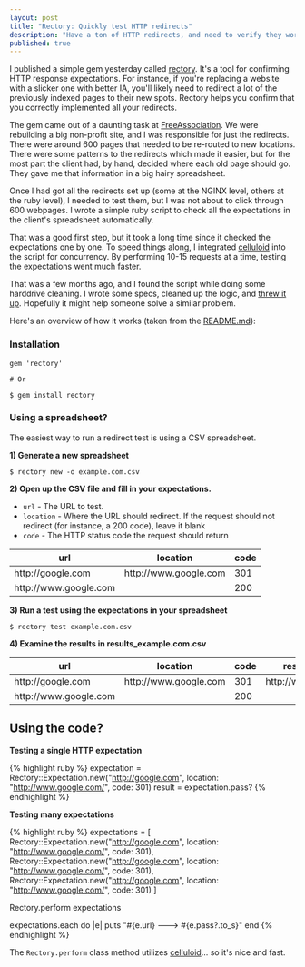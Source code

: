 ```yaml
---
layout: post
title: "Rectory: Quickly test HTTP redirects"
description: "Have a ton of HTTP redirects, and need to verify they work? Use this. Give rectory a list of live HTTP expectations, and it will tell you what happens: status code, location, and whether it behaved as expected (i.e pass/fail)."
published: true
---
```


I published a simple gem yesterday called [rectory](http://rubygems.org/gems/rectory). It's a tool for confirming HTTP response expectations. For instance, if you're replacing a website with a slicker one with better IA, you'll likely need to redirect a lot of the previously indexed pages to their new spots. Rectory helps you confirm that you correctly implemented all your redirects.

The gem came out of a daunting task at [FreeAssociation](http://freeassociation.is). We were rebuilding a big non-profit site, and I was responsible for just the redirects. There were around 600 pages that needed to be re-routed to new locations. There were some patterns to the redirects which made it easier, but for the most part the client had, by hand, decided where each old page should go. They gave me that information in a big hairy spreadsheet.

<!--break-->

Once I had got all the redirects set up (some at the NGINX level, others at the ruby level), I needed to test them, but I was not about to click through 600 webpages. I wrote a simple ruby script to check all the expectations in the client's spreadsheet automatically.

That was a good first step, but it took a long time since it checked the expectations one by one. To speed things along, I integrated [celluloid](https://github.com/celluloid/celluloid) into the script for concurrency. By performing 10-15 requests at a time, testing the expectations went much faster.

That was a few months ago, and I found the script while doing some harddrive cleaning. I wrote some specs, cleaned up the logic, and [threw it up](https://github.com/keighl/rectory). Hopefully it might help someone solve a similar problem.

Here's an overview of how it works (taken from the [README.md](https://github.com/keighl/rectory/blob/master/README.md)):

### Installation

    gem 'rectory'

    # Or

    $ gem install rectory

### Using a spreadsheet?

The easiest way to run a redirect test is using a CSV spreadsheet.

**1) Generate a new spreadsheet**

    $ rectory new -o example.com.csv

**2) Open up the CSV file and fill in your expectations.**

* `url` - The URL to test.
* `location` - Where the URL should redirect. If the request should not redirect (for instance, a 200 code), leave it blank
* `code` - The HTTP status code the request should return

<div class="table-container">
  <table class="table table-bordered">
    <thead>
      <tr>
        <th>url</th>
        <th>location</th>
        <th>code</th>
      </tr>
    </thead>
    <tbody>
      <tr>
        <td>http://google.com</td>
        <td>http://www.google.com</td>
        <td>301</td>
      </tr>
      <tr>
        <td>http://www.google.com</td>
        <td></td>
        <td>200</td>
      </tr>
    </tbody>
  </table>
</div>

**3) Run a test using the expectations in your spreadsheet**

    $ rectory test example.com.csv

**4) Examine the results in results_example.com.csv**

<div class="table-container">
  <table class="table table-bordered">
    <thead>
      <tr>
        <th>url</th>
        <th>location</th>
        <th>code</th>
        <th>result_location</th>
        <th>result_code</th>
        <th>pass</th>
      </tr>
    </thead>
    <tbody>
      <tr>
        <td>http://google.com</td>
        <td>http://www.google.com</td>
        <td>301</td>
        <td>http://www.google.com</td>
        <td>301</td>
        <td>true</td>
      </tr>
      <tr>
        <td>http://www.google.com</td>
        <td></td>
        <td>200</td>
        <td></td>
        <td>200</td>
        <td>true</td>
      </tr>
    </tbody>
  </table>
</div>

## Using the code?

**Testing a single HTTP expectation**

{% highlight ruby %}
expectation = Rectory::Expectation.new("http://google.com", location: "http://www.google.com/", code: 301)
result      = expectation.pass?
{% endhighlight %}

**Testing many expectations**

{% highlight ruby %}
expectations = [
  Rectory::Expectation.new("http://google.com", location: "http://www.google.com/", code: 301),
  Rectory::Expectation.new("http://google.com", location: "http://www.google.com/", code: 301),
  Rectory::Expectation.new("http://google.com", location: "http://www.google.com/", code: 301)
]

Rectory.perform expectations

expectations.each do |e|
  puts "#{e.url} ---> #{e.pass?.to_s}"
end
{% endhighlight %}

The `Rectory.perform` class method utilizes [celluloid](https://github.com/celluloid/celluloid)... so it's nice and fast.
